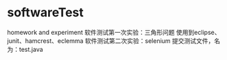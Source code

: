 # softwareTest
homework and experiment 
软件测试第一次实验：三角形问题
使用到eclipse、junit、hamcrest、eclemma
软件测试第二次实验：selenium
提交测试文件，名为：test.java
